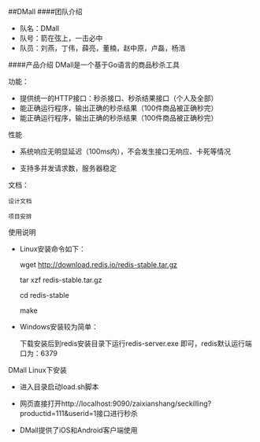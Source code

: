 ##DMall
####团队介绍
+ 队名：DMall
+ 队号：箭在弦上，一击必中
+ 队员：刘燕，丁伟，薛亮，董楠，赵中原，卢磊，杨浩

####产品介绍
DMall是一个基于Go语言的商品秒杀工具

功能：

+ 提供统一的HTTP接口：秒杀接口、秒杀结果接口（个人及全部）
+ 能正确运行程序，输出正确的秒杀结果（100件商品被正确秒完）
+ 能正确运行程序，输出正确的秒杀结果（100件商品被正确秒完）

性能

+ 系统响应无明显延迟（100ms内），不会发生接口无响应、卡死等情况

+ 支持多并发请求数，服务器稳定


文档：

	设计文档

	项目安排


使用说明

+ Linux安装命令如下：

	wget http://download.redis.io/redis-stable.tar.gz

	tar xzf redis-stable.tar.gz

	cd redis-stable

	make

+ Windows安装较为简单：

	下载安装后到redis安装目录下运行redis-server.exe 即可，redis默认运行端口为：6379

DMall Linux下安装

+ 进入目录启动load.sh脚本

+ 网页直接打开http://localhost:9090/zaixianshang/seckilling?productid=111&userid=1接口进行秒杀
+  DMall提供了iOS和Android客户端使用